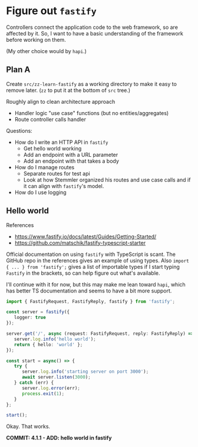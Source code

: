 # Figure out `fastify`


Controllers connect the application code to the web framework, so are affected by it. So, I want to have a basic understanding of the framework before working on them.

(My other choice would by `hapi`.)

## Plan A
Create `src/zz-learn-fastify` as a working directory to make it easy to remove later. (`zz` to put it at the bottom of `src` tree.)

Roughly align to clean architecture approach
* Handler logic "use case" functions (but no entities/aggregates)
* Route controller calls handler

Questions:
* How do I write an HTTP API in `fastify`
  * Get hello world working
  * Add an endpoint with a URL parameter
  * Add an endpoint with that takes a body
* How do I manage routes
  * Separate routes for test api
  * Look at how Stemmler organized his routes and use case calls and if it can align with `fastify`'s model.
* How do I use logging

## Hello world
References
* https://www.fastify.io/docs/latest/Guides/Getting-Started/
* https://github.com/matschik/fastify-typescript-starter

Official documentation on using `fastify` with TypeScript is scant. The GitHub repo in the references gives an example of using types. Also `import { ... } from 'fastify';` gives a list of importable types if I start typing `Fastify` in the brackets, so can help figure out what's available.

I'll continue with it for now, but this may make me lean toward `hapi`, which has better TS documentation and seems to have a bit more support.

```typescript
import { FastifyRequest, FastifyReply, fastify } from 'fastify';

const server = fastify({
   logger: true
});

server.get('/', async (request: FastifyRequest, reply: FastifyReply) => {
   server.log.info('hello world');
   return { hello: 'world' };
});

const start = async() => {
   try {
      server.log.info('starting server on port 3000');
      await server.listen(3000);
   } catch (err) {
      server.log.error(err);
      process.exit(1);
   }
};

start();
```

Okay. That works.

**COMMIT: 4.1.1 - ADD: hello world in fastify**